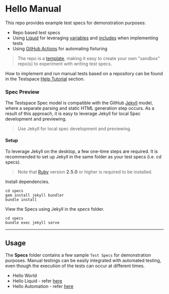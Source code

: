 # Hello Manual
This repo provides example test specs for demonstration purposes: 


- Repo based test specs
- Using [Liquid](https://jekyllrb.com/docs/liquid/) for leveraging [variables](https://help.testspace.com/manual/implementation-spec/#variables) and [includes](https://help.testspace.com/manual/implementation-spec/#includes) when implementing tests
- Using [GitHub Actions](https://help.testspace.com/manual/implementation-automation#github-workflows) for automating fixturing

> The repo is a [template](https://docs.github.com/en/github/creating-cloning-and-archiving-repositories/creating-a-repository-on-github/creating-a-repository-from-a-template), making it easy to create your own "sandbox" repo(s) to experiment with writing test specs.


How to implement and run manual tests based on a repository can be found in the Testspace [Help Tutorial](https://help.testspace.com/tutorial/getting-started) section.


### Spec Preview
The Testspace Spec model is compatible with the GitHub [Jekyll](https://jekyllrb.com/) model, where a separate parsing and static HTML generation step occurs. As a result of this approach, it is easy to leverage Jekyll for local Spec development and previewing.

> Use Jekyll for local spec development and previewing.


#### Setup
To leverage Jekyll on the desktop, a few one-time steps are required. It is recommended to set up Jekyll in the same folder as your test specs (i.e. cd specs).

> Note that [Ruby](https://www.ruby-lang.org/en/downloads/) version **2.5.0** or higher is required to be installed.

Install dependencies.

```
cd specs
gem install jekyll bundler
bundle install
```

View the Specs using Jekyll in the *specs* folder.

```
cd specs
bundle exec jekyll serve 
```

---


## Usage
The **Specs** folder contains a few sample `Test Specs` for demonstration purposes. Manual testings can be easily integrated with automated testing, even though the execution of the tests can occur at different times. 

- Hello World
- Hello Liquid - refer [here](https://help.testspace.com/manual/implementation-spec#variables)
- Hello Automation - refer [here](https://help.testspace.com/manual/implementation-automation)

